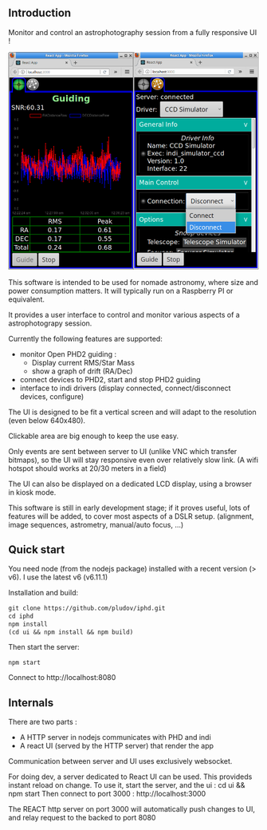 ## Introduction

Monitor and control an astrophotography session from a fully responsive UI !

![Screenshots of the UI](docs/screenshots.png?raw=true "Screenshots of the UI")

This software is intended to be used for nomade astronomy, where size and power consumption matters.
It will typically run on a Raspberry PI or equivalent.

It provides a user interface to control and monitor various aspects of a astrophotograpy session. 

Currently the following features are supported:
  * monitor Open PHD2 guiding :
    * Display current RMS/Star Mass
    * show a graph of drift (RA/Dec)
  * connect devices to PHD2, start and stop PHD2 guiding
  * interface to indi drivers (display connected, connect/disconnect devices, configure)

The UI is designed to be fit a vertical screen and will adapt to the resolution (even below 640x480).

Clickable area are big enough to keep the use easy.

Only events are sent between server to UI (unlike VNC which transfer bitmaps), so the UI will stay responsive even over relatively slow link.
(A wifi hotspot should works at 20/30 meters in a field)

The UI can also be displayed on a dedicated LCD display, using a browser in kiosk mode.

This software is still in early development stage; if it proves useful, lots of features will be added, to cover most
aspects of a DSLR setup. (alignment, image sequences, astrometry, manual/auto focus, ...)

## Quick start

You need node (from the nodejs package) installed with a recent version (> v6). I use the latest v6 (v6.11.1)

Installation and build:
```
git clone https://github.com/pludov/iphd.git
cd iphd
npm install
(cd ui && npm install && npm build)
```

Then start the server:
```
npm start
```

Connect to http://localhost:8080


## Internals

There are two parts :
  * A HTTP server in nodejs communicates with PHD and indi
  * A react UI (served by the HTTP server) that render the app

Communication between server and UI uses exclusively websocket.

For doing dev, a server dedicated to React UI can be used. This provideds instant reload on change.
To use it, start the server, and the ui : cd ui && npm start
Then connect to port 3000 : http://localhost:3000

The REACT http server on port 3000 will automatically push changes to UI, and relay request to the backed to port 8080


